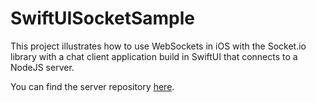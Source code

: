 # SwiftUISocketSample
This project illustrates how to use WebSockets in iOS with the Socket.io library with a chat client application build in SwiftUI that connects to a NodeJS server.

You can find the server repository [here](https://github.com/projectnoa/WebSocketChatSample/tree/main).
